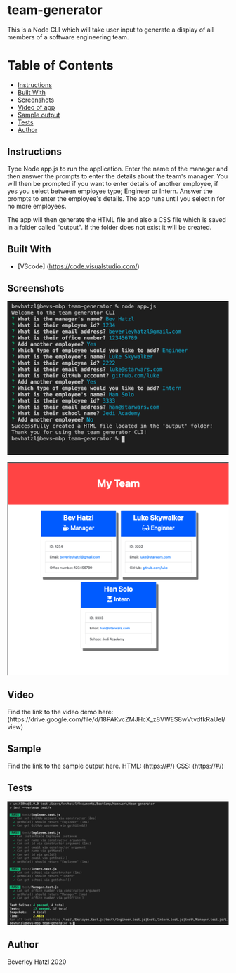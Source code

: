 # team-generator
This is a Node CLI which will take user input to generate a display of all members of a software engineering team.

# Table of Contents
* [Instructions](#instructions)
* [Built With](#built-with)
* [Screenshots](#screenshots)
* [Video of app](#video)
* [Sample output](#sample)
* [Tests](#tests)
* [Author](#author)

## Instructions
<p>Type Node app.js to run the application. Enter the name of the manager and then answer the prompts to enter the details about the team's manager. You will then be prompted if you want to enter details of another employee, if yes you select between employee type; Engineer or Intern. Answer the prompts to enter the employee's details. The app runs until you select n for no more employees.</p>
<p>The app will then generate the HTML file and also a CSS file which is saved in a folder called "output". If the folder does not exist it will be created.</p>

## Built With

* [VScode] (https://code.visualstudio.com/) 

## Screenshots

![Screenshot of CLI prompt while app is running](/media/image1.png)

![Screenshot of generated team displayed in browser](/media/image2.png)

## Video
<p>Find the link to the video demo here: (https://drive.google.com/file/d/18PAKvcZMJHcX_z8VWES8wVtvdfkRaUel/view)</p>

## Sample
<p>Find the link to the sample output here. HTML: (https://#/) CSS: (https://#/)</p>

## Tests
![Screenshot of jest test passing](/media/testpic.png)

## Author
Beverley Hatzl 2020

